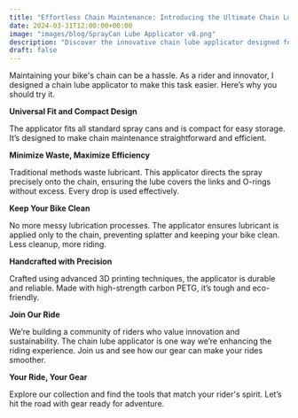 ```yaml
---
title: "Effortless Chain Maintenance: Introducing the Ultimate Chain Lube Applicator"
date: 2024-03-31T12:00:00+00:00
image: "images/blog/SprayCan Lube Applicator v8.png"
description: "Discover the innovative chain lube applicator designed for efficiency and cleanliness."
draft: false
---
```


Maintaining your bike's chain can be a hassle. As a rider and innovator, I designed a chain lube applicator to make this task easier. Here’s why you should try it.

**Universal Fit and Compact Design**

The applicator fits all standard spray cans and is compact for easy storage. It’s designed to make chain maintenance straightforward and efficient.

**Minimize Waste, Maximize Efficiency**

Traditional methods waste lubricant. This applicator directs the spray precisely onto the chain, ensuring the lube covers the links and O-rings without excess. Every drop is used effectively.

**Keep Your Bike Clean**

No more messy lubrication processes. The applicator ensures lubricant is applied only to the chain, preventing splatter and keeping your bike clean. Less cleanup, more riding.

**Handcrafted with Precision**

Crafted using advanced 3D printing techniques, the applicator is durable and reliable. Made with high-strength carbon PETG, it’s tough and eco-friendly.

**Join Our Ride**

We’re building a community of riders who value innovation and sustainability. The chain lube applicator is one way we’re enhancing the riding experience. Join us and see how our gear can make your rides smoother.

**Your Ride, Your Gear**

Explore our collection and find the tools that match your rider's spirit. Let’s hit the road with gear ready for adventure.
